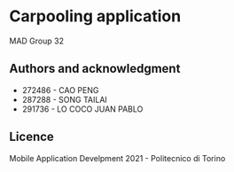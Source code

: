 # Carpooling application #
MAD Group 32

## Authors and acknowledgment
- 272486 - CAO PENG
- 287288 - SONG TAILAI
- 291736 - LO COCO JUAN PABLO

## Licence
Mobile Application Develpment 2021 - Politecnico di Torino
